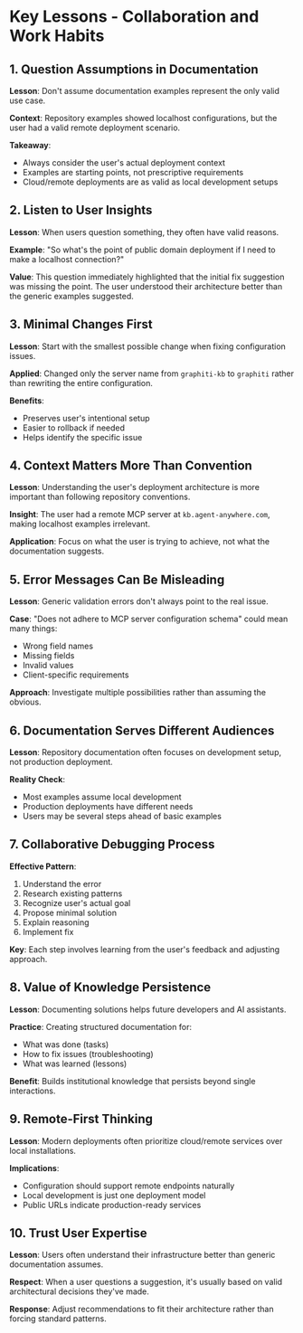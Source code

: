 # Key Lessons - Collaboration and Work Habits

## 1. Question Assumptions in Documentation

**Lesson**: Don't assume documentation examples represent the only valid use case.

**Context**: Repository examples showed localhost configurations, but the user had a valid remote deployment scenario.

**Takeaway**: 
- Always consider the user's actual deployment context
- Examples are starting points, not prescriptive requirements
- Cloud/remote deployments are as valid as local development setups

## 2. Listen to User Insights

**Lesson**: When users question something, they often have valid reasons.

**Example**: "So what's the point of public domain deployment if I need to make a localhost connection?"

**Value**: This question immediately highlighted that the initial fix suggestion was missing the point. The user understood their architecture better than the generic examples suggested.

## 3. Minimal Changes First

**Lesson**: Start with the smallest possible change when fixing configuration issues.

**Applied**: Changed only the server name from `graphiti-kb` to `graphiti` rather than rewriting the entire configuration.

**Benefits**:
- Preserves user's intentional setup
- Easier to rollback if needed
- Helps identify the specific issue

## 4. Context Matters More Than Convention

**Lesson**: Understanding the user's deployment architecture is more important than following repository conventions.

**Insight**: The user had a remote MCP server at `kb.agent-anywhere.com`, making localhost examples irrelevant.

**Application**: Focus on what the user is trying to achieve, not what the documentation suggests.

## 5. Error Messages Can Be Misleading

**Lesson**: Generic validation errors don't always point to the real issue.

**Case**: "Does not adhere to MCP server configuration schema" could mean many things:
- Wrong field names
- Missing fields
- Invalid values
- Client-specific requirements

**Approach**: Investigate multiple possibilities rather than assuming the obvious.

## 6. Documentation Serves Different Audiences

**Lesson**: Repository documentation often focuses on development setup, not production deployment.

**Reality Check**:
- Most examples assume local development
- Production deployments have different needs
- Users may be several steps ahead of basic examples

## 7. Collaborative Debugging Process

**Effective Pattern**:
1. Understand the error
2. Research existing patterns
3. Recognize user's actual goal
4. Propose minimal solution
5. Explain reasoning
6. Implement fix

**Key**: Each step involves learning from the user's feedback and adjusting approach.

## 8. Value of Knowledge Persistence

**Lesson**: Documenting solutions helps future developers and AI assistants.

**Practice**: Creating structured documentation for:
- What was done (tasks)
- How to fix issues (troubleshooting)
- What was learned (lessons)

**Benefit**: Builds institutional knowledge that persists beyond single interactions.

## 9. Remote-First Thinking

**Lesson**: Modern deployments often prioritize cloud/remote services over local installations.

**Implications**:
- Configuration should support remote endpoints naturally
- Local development is just one deployment model
- Public URLs indicate production-ready services

## 10. Trust User Expertise

**Lesson**: Users often understand their infrastructure better than generic documentation assumes.

**Respect**: When a user questions a suggestion, it's usually based on valid architectural decisions they've made.

**Response**: Adjust recommendations to fit their architecture rather than forcing standard patterns.